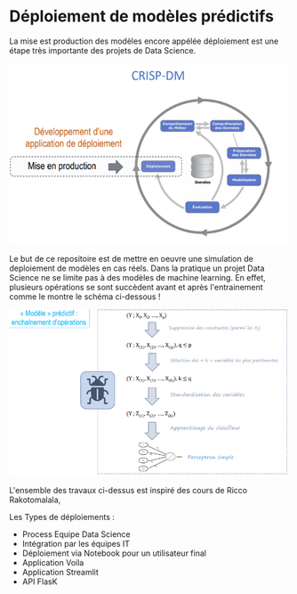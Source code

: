 # Déploiement de modèles prédictifs

La mise est production des modèles encore appélée déploiement est une étape très importante des projets de Data Science. 

 ![](./deployment.PNG)<!-- -->


Le but de ce repositoire est de mettre en oeuvre une simulation de deploiement de modèles en cas réels.
Dans la pratique un projet Data Science ne se limite pas à des modèles de machine learning. En effet, plusieurs opérations se sont succèdent avant et après l'entrainement comme le montre le schéma ci-dessous !


 ![](./schema.PNG)<!-- -->

L'ensemble des travaux ci-dessus est inspiré des cours de Ricco Rakotomalala,


Les Types de déploiements :

+ Process Equipe Data Science
+ Intégration par les équipes IT 
+ Déploiement via Notebook pour un utilisateur final
+ Application Voila
+ Application Streamlit
+ API FlasK
